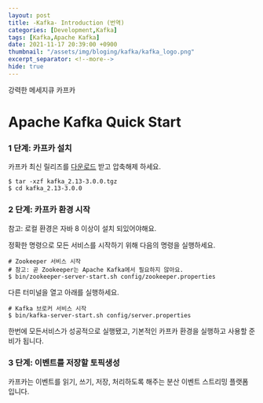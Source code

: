 ```yaml
---
layout: post
title: -Kafka- Introduction (번역)
categories: [Development,Kafka]
tags: [Kafka,Apache Kafka]
date: 2021-11-17 20:39:00 +0900
thumbnail: "/assets/img/bloging/kafka/kafka_logo.png"
excerpt_separator: <!--more-->
hide: true
---
```

강력한 메세지큐 카프카

<!--more-->
# Apache Kafka Quick Start

### 1 단계: 카프카 설치

카프카 최신 릴리즈를 [다운로드](https://www.apache.org/dyn/closer.cgi?path=/kafka/3.0.0/kafka_2.13-3.0.0.tgz) 받고 압축해제 하세요.
```terminal
$ tar -xzf kafka_2.13-3.0.0.tgz
$ cd kafka_2.13-3.0.0
```


### 2 단계: 카프카 환경 시작

참고: 로컬 환경은 자바 8 이상이 설치 되있어야해요.

정확한 명령으로 모든 서비스를 시작하기 위해 다음의 명령을 실행하세요.

```terminal
# Zookeeper 서비스 시작
# 참고: 곧 Zookeeper는 Apache Kafka에서 필요하지 않아요.
$ bin/zookeeper-server-start.sh config/zookeeper.properties
```


다른 터미널을 열고 아래를 실행하세요.

```terminal
# Kafka 브로커 서비스 시작
$ bin/kafka-server-start.sh config/server.properties
```

한번에 모든서비스가 성공적으로 실행됐고, 기본적인 카프카 환경을 실행하고 사용할 준비가 됩니다.


### 3 단계: 이벤트를 저장할 토픽생성

카프카는 이벤트를 읽기, 쓰기, 저장, 처리하도록 해주는 분산 이벤트 스트리밍 플랫폼 입니다.
